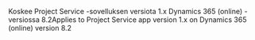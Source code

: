 <span data-ttu-id="f92d6-101">Koskee Project Service -sovelluksen versiota 1.x Dynamics 365 (online) -versiossa 8.2</span><span class="sxs-lookup"><span data-stu-id="f92d6-101">Applies to Project Service app version 1.x on Dynamics 365 (online) version 8.2</span></span>


